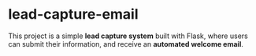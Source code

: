 # lead-capture-email
This project is a simple **lead capture system** built with Flask, where users can submit their information, and receive an **automated welcome email**.  
